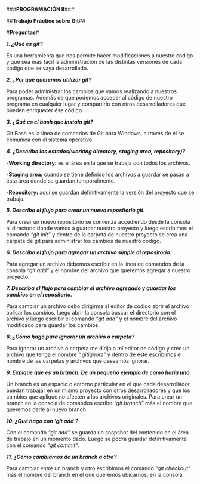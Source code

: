 ###**PROGRAMACIÓN II**###

##**Trabajo Práctico sobre Git**##

#**Preguntas**#

***1. ¿Qué es git?***

Es una herramienta que nos permite hacer modificaciones a nuestro código y que sea más fácil la administración de las distintas versiones de cada código que se vaya desarrollado.

***2. ¿Por qué queremos utilizar git?***

Para poder administrar los cambios que vamos realizando a nuestros programas. Además de que podemos acceder al código de nuestro programa en cualquier lugar y compartirlo con otros desarrolladores que pueden enriquecer ése código.

***3. ¿Qué es el bash que instala git?***

Git Bash es la línea de comandos de Git para Windows, a través de él se comunica con el sistema operativo.

***4. ¿Describa los estados(working directory, staging area, repository)?***

-**Working directory:** es el área en la que se trabaja con todos los archivos.

-**Staging area:** cuando se tiene definido los archivos a guardar se pasan a ésta área donde se guardan temporalmente.

-**Repository:** aquí se guardan definitivamente la versión del proyecto que se trabaja.

***5. Describa el flujo para crear un nuevo repositorio git.***

Para crear un nuevo repositorio se comienza accediendo desde la consola al directorio dónde vamos a guardar nuestro proyecto y luego escribimos el comando *“git init”* y dentro de la carpeta de nuestro proyecto se crea una carpeta de git para administrar los cambios de nuestro código.

***6. Describa el flujo para agregar un archivo simple al repositorio.***

Para agregar un archivo debemos escribir en la línea de comandos de la consola *“git add”* y el nombre del archivo que queremos agregar a nuestro proyecto.

***7. Describa el flujo para cambiar el archivo agregado y guardar los cambios en el repositorio.*** 

Para cambiar un archivo debo dirigirme al editor de código abrir el archivo aplicar los cambios, luego abrir la consola buscar el directorio con el archivo y luego escribir el comando *“git add”* y el nombre del archivo modificado para guardar los cambios.

***8. ¿Cómo hago para ignorar un archivo o carpeta?***

Para ignorar un archivo o carpeta me dirijo a mí editor de código y creo un archivo que tenga el nombre *“.gitignore”* y dentro de éste escribimos el nombre de las carpetas y archivos que deseamos ignorar.

***9. Expique que es un branch. Dé un pequeño ejemplo de cómo haría uno.***

Un branch es un espacio o entorno particular en el que cada desarrollador puedan trabajar en un mismo proyecto con otros desarrolladores y que los cambios que aplique no afecten a los archivos originales. Para crear un branch en la consola de comandos escribo *“git branch”* más el nombre que queremos darle al nuevo branch.

***10. ¿Qué hago con 'git add'?***

Con el comando *“git add”* se guarda un snapshot del contenido en el área de trabajo en un momento dado. Luego se podrá guardar definitivamente con el comando *“git commit”*.

***11. ¿Cómo cambiamos de un branch a otro?***

Para cambiar entre un branch y otro escribimos el comando *“git checkout”* más el nombre del branch en el que queremos ubicarnos, en la consola.